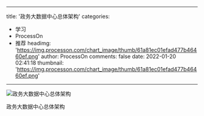 
---
title: '政务大数据中心总体架构'
categories: 
 - 学习
 - ProcessOn
 - 推荐
headimg: 'https://img.processon.com/chart_image/thumb/61a81ec01efad477b46460ef.png'
author: ProcessOn
comments: false
date: 2022-01-20 02:41:18
thumbnail: 'https://img.processon.com/chart_image/thumb/61a81ec01efad477b46460ef.png'
---

<div>   
<img class="thumb" alt="政务大数据中心总体架构" src="https://img.processon.com/chart_image/thumb/61a81ec01efad477b46460ef.png" referrerpolicy="no-referrer">
<p>政务大数据中心总体架构</p>  
</div>
            